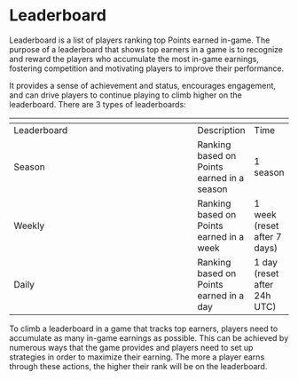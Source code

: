 # Leaderboard

Leaderboard is a list of players ranking top Points earned in-game. The purpose of a leaderboard that shows top earners in a game is to recognize and reward the players who accumulate the most in-game earnings, fostering competition and motivating players to improve their performance.&#x20;

It provides a sense of achievement and status, encourages engagement, and can drive players to continue playing to climb higher on the leaderboard. There are 3 types of leaderboards:

<table data-header-hidden><thead><tr><th width="411"></th><th></th><th></th></tr></thead><tbody><tr><td>Leaderboard</td><td>Description</td><td>Time</td></tr><tr><td>Season</td><td>Ranking based on Points earned in a season </td><td>1 season </td></tr><tr><td>Weekly</td><td>Ranking based on Points earned in a week</td><td>1 week (reset after 7 days) </td></tr><tr><td>Daily</td><td>Ranking based on Points earned in a day</td><td>1 day (reset after 24h UTC) </td></tr></tbody></table>

To climb a leaderboard in a game that tracks top earners, players need to accumulate as many in-game earnings as possible. This can be achieved by numerous ways that the game provides and players need to set up strategies in order to maximize their earning. The more a player earns through these actions, the higher their rank will be on the leaderboard.
